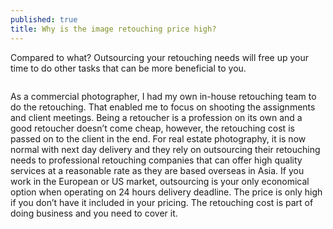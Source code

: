 ```yaml
---
published: true
title: Why is the image retouching price high?
---
```


Compared to what? Outsourcing your retouching needs will free up your time to do other tasks that can be more beneficial to you.

<span class="image fit"><img src="{{ site.baseurl }}/images/why-is-the-image-retouching-price-high.jpg" alt="" loading="lazy"></span>

As a commercial photographer, I had my own in-house retouching team to do the retouching. That enabled me to focus on shooting the assignments and client meetings.
Being a retoucher is a profession on its own and a good retoucher doesn’t come cheap, however, the retouching cost is passed on to the client in the end.
For real estate photography, it is now normal with next day delivery and they rely on outsourcing their retouching needs to professional retouching companies that can offer high quality services at a reasonable rate as they are based overseas in Asia. If you work in the European or US market, outsourcing is your only economical option when operating on 24 hours delivery deadline.
The price is only high if you don’t have it included in your pricing. The retouching cost is part of doing business and you need to cover it.

